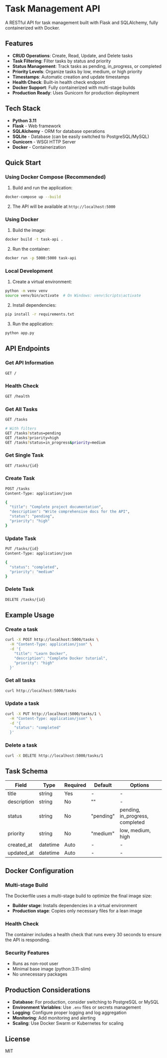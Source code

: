 # Task Management API

A RESTful API for task management built with Flask and SQLAlchemy, fully containerized with Docker.

## Features

- **CRUD Operations**: Create, Read, Update, and Delete tasks
- **Task Filtering**: Filter tasks by status and priority
- **Status Management**: Track tasks as pending, in_progress, or completed
- **Priority Levels**: Organize tasks by low, medium, or high priority
- **Timestamps**: Automatic creation and update timestamps
- **Health Check**: Built-in health check endpoint
- **Docker Support**: Fully containerized with multi-stage builds
- **Production Ready**: Uses Gunicorn for production deployment

## Tech Stack

- **Python 3.11**
- **Flask** - Web framework
- **SQLAlchemy** - ORM for database operations
- **SQLite** - Database (can be easily switched to PostgreSQL/MySQL)
- **Gunicorn** - WSGI HTTP Server
- **Docker** - Containerization

## Quick Start

### Using Docker Compose (Recommended)

1. Build and run the application:
```bash
docker-compose up --build
```

2. The API will be available at `http://localhost:5000`

### Using Docker

1. Build the image:
```bash
docker build -t task-api .
```

2. Run the container:
```bash
docker run -p 5000:5000 task-api
```

### Local Development

1. Create a virtual environment:
```bash
python -m venv venv
source venv/bin/activate  # On Windows: venv\Scripts\activate
```

2. Install dependencies:
```bash
pip install -r requirements.txt
```

3. Run the application:
```bash
python app.py
```

## API Endpoints

### Get API Information
```bash
GET /
```

### Health Check
```bash
GET /health
```

### Get All Tasks
```bash
GET /tasks

# With filters
GET /tasks?status=pending
GET /tasks?priority=high
GET /tasks?status=in_progress&priority=medium
```

### Get Single Task
```bash
GET /tasks/{id}
```

### Create Task
```bash
POST /tasks
Content-Type: application/json

{
  "title": "Complete project documentation",
  "description": "Write comprehensive docs for the API",
  "status": "pending",
  "priority": "high"
}
```

### Update Task
```bash
PUT /tasks/{id}
Content-Type: application/json

{
  "status": "completed",
  "priority": "medium"
}
```

### Delete Task
```bash
DELETE /tasks/{id}
```

## Example Usage

### Create a task
```bash
curl -X POST http://localhost:5000/tasks \
  -H "Content-Type: application/json" \
  -d '{
    "title": "Learn Docker",
    "description": "Complete Docker tutorial",
    "priority": "high"
  }'
```

### Get all tasks
```bash
curl http://localhost:5000/tasks
```

### Update a task
```bash
curl -X PUT http://localhost:5000/tasks/1 \
  -H "Content-Type: application/json" \
  -d '{
    "status": "completed"
  }'
```

### Delete a task
```bash
curl -X DELETE http://localhost:5000/tasks/1
```

## Task Schema

| Field | Type | Required | Default | Options |
|-------|------|----------|---------|---------|
| title | string | Yes | - | - |
| description | string | No | "" | - |
| status | string | No | "pending" | pending, in_progress, completed |
| priority | string | No | "medium" | low, medium, high |
| created_at | datetime | Auto | - | - |
| updated_at | datetime | Auto | - | - |

## Docker Configuration

### Multi-stage Build
The Dockerfile uses a multi-stage build to optimize the final image size:
- **Builder stage**: Installs dependencies in a virtual environment
- **Production stage**: Copies only necessary files for a lean image

### Health Check
The container includes a health check that runs every 30 seconds to ensure the API is responding.

### Security Features
- Runs as non-root user
- Minimal base image (python:3.11-slim)
- No unnecessary packages

## Production Considerations

- **Database**: For production, consider switching to PostgreSQL or MySQL
- **Environment Variables**: Use `.env` files or secrets management
- **Logging**: Configure proper logging and log aggregation
- **Monitoring**: Add monitoring and alerting
- **Scaling**: Use Docker Swarm or Kubernetes for scaling

## License

MIT

